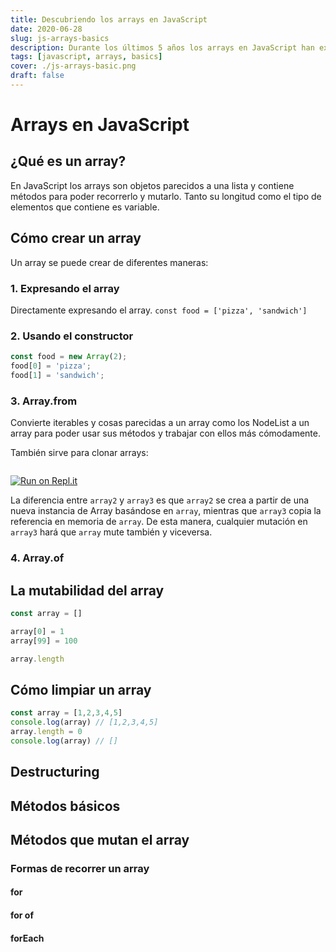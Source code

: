 ```yaml
---
title: Descubriendo los arrays en JavaScript
date: 2020-06-28
slug: js-arrays-basics
description: Durante los últimos 5 años los arrays en JavaScript han experimentado muchas mejoras. Te muestro algunas de ellas en esta entrada.
tags: [javascript, arrays, basics]
cover: ./js-arrays-basic.png
draft: false
---
```


# Arrays en JavaScript

## ¿Qué es un array?

En JavaScript los arrays son objetos parecidos a una lista y contiene métodos para poder recorrerlo y mutarlo. 
Tanto su longitud como el tipo de elementos que contiene es variable. 


## Cómo crear un array
Un array se puede crear de diferentes maneras:

### 1. Expresando el array
Directamente expresando el array. `const food = ['pizza', 'sandwich']`

### 2. Usando el constructor 
```javascript
const food = new Array(2);
food[0] = 'pizza';
food[1] = 'sandwich';
```

### 3. Array.from

Convierte iterables y cosas parecidas a un array como los NodeList a un array para poder usar sus métodos y trabajar con ellos más cómodamente. 

<!--AÑADIR IFRAME DE EJEMPLO--->

También sirve para clonar arrays:

```javascript

```

[![Run on Repl.it](https://repl.it/badge/github/ulisesantana/clone-array)](https://repl.it/@ulisesantana/clone-array)

La diferencia entre `array2` y `array3` es que `array2` se crea a partir de una nueva instancia de Array basándose en `array`, mientras que `array3` copia la referencia en memoria de `array`. De esta manera, cualquier mutación en `array3` hará que `array` mute también y viceversa.

### 4. Array.of



## La mutabilidad del array

```javascript
const array = []

array[0] = 1
array[99] = 100

array.length
```

## Cómo limpiar un array
```javascript
const array = [1,2,3,4,5]
console.log(array) // [1,2,3,4,5] 
array.length = 0
console.log(array) // [] 
```

## Destructuring

## Métodos básicos


## Métodos que mutan el array

### Formas de recorrer un array

#### for

#### for of

#### forEach



